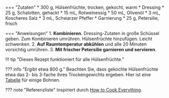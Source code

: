 === "Zutaten"
    * 300 g, Hülsenfrüchte, trocken, gekocht, warm
    * Dressing
        * 25 g, Schalotten, gehackt
        * 15 mL, Rotweinessig
        * 50 mL, Olivenöl
        * 3 mL, Koscheres Salz
        * 3 mL, Schwarzer Pfeffer
    * Garnierung
        * 25 g, Petersilie, frisch

=== "Anweisungen"
    1. **Kombinieren.** Dressing-Zutaten in große Schüssel geben. Zum Kombinieren umrühren. Hülsenfrüchte hinzufügen. Leicht schwenken.
    2. **Auf Raumtemperatur abkühlen** und alle 20 Minuten vorsichtig umrühren.
    3. **Mit frischer Petersilie garnieren und servieren**.


!!! tip "Dieses Rezept funktioniert für alle Hülsenfrüchte."

??? info "Ergibt etwa 800 g."
    Beachten Sie, dass gekochte Hülsenfrüchte etwa das 2- bis 3-fache ihres Trockengewichts ergeben. Hier ist eine [Tabelle](https://www.seriouseats.com/2014/04/is-there-a-ratio-for-converting-between-dried.html) für einige Bohnen.

??? note "Referenzliste"
    Inspiriert durch [How to Cook Everything](https://www.amazon.com/How-Cook-Everything-Recipes-Anniversary/dp/0764578650).
